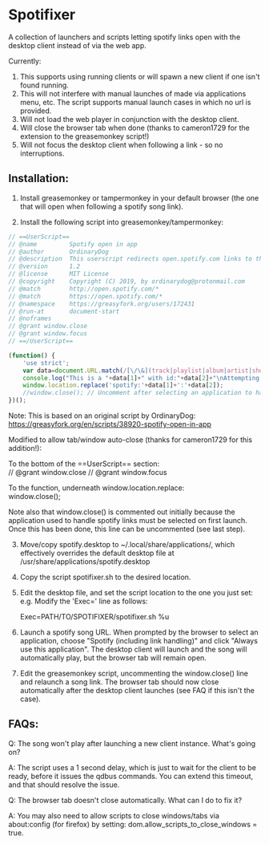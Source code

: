 
# Spotifixer
A collection of launchers and scripts letting spotify links open with the desktop client instead
of via the web app.

Currently:
1. This supports using running clients or will spawn a new client if one isn't found running.
2. This will not interfere with manual launches of made via applications menu, etc. The script
supports manual launch cases in which no url is provided.
3. Will not load the web player in conjunction with the desktop client.
4. Will close the browser tab when done (thanks to cameron1729 for the extension to the greasemonkey script!)
5. Will not focus the desktop client when following a link - so no interruptions.

## Installation:
1. Install greasemonkey or tampermonkey in your default browser (the one that will open when
following a spotify song link).

2. Install the following script into greasemonkey/tampermonkey:

```javascript
// ==UserScript==
// @name         Spotify open in app
// @author       OrdinaryDog
// @description  This userscript redirects open.spotify.com links to the desktop app
// @version      1.2
// @license      MIT License
// @copyright    Copyright (C) 2019, by ordinarydog@protonmail.com
// @match        http://open.spotify.com/*
// @match        https://open.spotify.com/*
// @namespace    https://greasyfork.org/users/172431
// @run-at       document-start
// @noframes
// @grant window.close
// @grant window.focus
// ==/UserScript==

(function() {
    'use strict';
    var data=document.URL.match(/[\/\&](track|playlist|album|artist|show|episode)\/([^\&\#\/\?]+)/i);
    console.log("This is a "+data[1]+" with id:"+data[2]+"\nAttempting to redirect");
    window.location.replace('spotify:'+data[1]+':'+data[2]);
    //window.close(); // Uncomment after selecting an application to handle spotify links during the first launch.
})();
```

   Note:
   This is based on an original script by OrdinaryDog:
   https://greasyfork.org/en/scripts/38920-spotify-open-in-app

   Modified to allow tab/window auto-close (thanks for cameron1729 for this addition!):  

   To the bottom of the ==UserScript== section:  
   // @grant window.close
   // @grant window.focus

   To the function, underneath window.location.replace:  
   window.close();

   Note also that window.close() is commented out initially because the application used to handle spotify links must be selected on first launch. Once this has been done, this line can be uncommented (see last step). 
   
3. Move/copy spotify.desktop to ~/.local/share/applications/, which effectively overrides the
default desktop file at /usr/share/applications/spotify.desktop

4. Copy the script spotifixer.sh to the desired location.

5. Edit the desktop file, and set the script location to the one you just set:
   e.g. Modify the 'Exec=' line as follows:

   Exec=PATH/TO/SPOTIFIXER/spotifixer.sh %u 

6. Launch a spotify song URL. When prompted by the browser to select an application, choose "Spotify (including link handling)" and click "Always use this application". The desktop client will launch and the song will automatically play, but the browser tab will remain open.

7. Edit the greasemonkey script, uncommenting the window.close() line and relaunch a song link. The browser tab should now close automatically after the desktop client launches (see FAQ if this isn't the case).

## FAQs:
Q: The song won't play after launching a new client instance. What's going on?

A: The script uses a 1 second delay, which is just to wait for the client to be ready, before
it issues the qdbus commands. You can extend this timeout, and that should resolve the issue.

Q: The browser tab doesn't close automatically. What can I do to fix it?

A: You may also need to allow scripts to close windows/tabs via about:config (for firefox) by setting:
dom.allow_scripts_to_close_windows = true.
